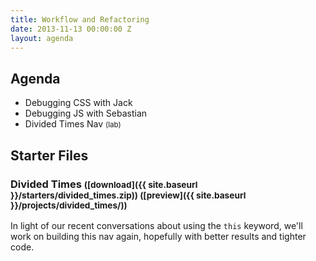 ```yaml
---
title: Workflow and Refactoring
date: 2013-11-13 00:00:00 Z
layout: agenda
---
```


Agenda
------

* Debugging CSS with Jack
* Debugging JS with Sebastian
* Divided Times Nav <small>(lab)</small>


Starter Files
-------------

### Divided Times <small>([download]({{ site.baseurl }}/starters/divided_times.zip)) ([preview]({{ site.baseurl }}/projects/divided_times/))</small>

In light of our recent conversations about using the `this` keyword, we'll work on building this nav again, hopefully with better results and tighter code.